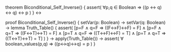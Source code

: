 theorem Biconditional_Self_Inverse() {
  assert(
    ∀p,q ∈ Boolean ⇒ ((p ↔ q) ↔ q) ↔ p
  )
} ↔

proof Biconditional_Self_Inverse() {
  setVar(p: Boolean) →
  setVar(q: Boolean) →
  lemma Truth_Table() {
    assert(
      [p=F ∧ q=F ⇒ ((F↔F)↔F) = F] ∧
      [p=F ∧ q=T ⇒ ((F↔T)↔T) = F] ∧
      [p=T ∧ q=F ⇒ ((T↔F)↔F) = T] ∧
      [p=T ∧ q=T ⇒ ((T↔T)↔T) = T]
    )
  } →
  apply(Truth_Table()) →
  assert(
    ∀ boolean_values(p,q) ⇒ ((p↔q)↔q) = p
  )
}